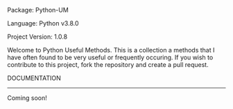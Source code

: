 Package: Python-UM

Language: Python v3.8.0

Project Version: 1.0.8


Welcome to Python Useful Methods. This is a collection a methods that I have often found to be very useful or frequently occuring. If you wish to contribute to this project, fork the repository and create a pull request.

DOCUMENTATION

-----------------------------------------------------------------------------------------------------------------------------------


Coming soon!
